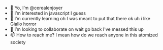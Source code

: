 - 👋 Yo, I’m @cerealenjoyer
- 👀 I’m interested in javascript I guess
- 🌱 I’m currently learning oh I was meant to put that there ok uh i like Giallo horror
- 💞️ I’m looking to collaborate on wait go back I've messed this up
- 📫 How to reach me? I mean how do we reach anyone in this atomized society

<!---
cerealenjoyer/cerealenjoyer is a ✨ special ✨ repository because its `README.md` (this file) appears on your GitHub profile.
You can click the Preview link to take a look at your changes.
--->
